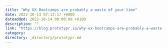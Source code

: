 ```yaml
---
title: "Why UX Bootcamps are probably a waste of your time"
date: 2022-10-13 07:13:17 +0000
dateadded: 2022-10-14 00:00:08 +0100
description: ""
link: "https://blog.prototypr.io/why-ux-bootcamps-are-probably-a-waste-of-your-time-4bfcdabe196b?source=rss----eb297ea1161a---4"
category:
directory: _directory/prototypr.md
---
```

